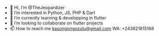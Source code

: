 - 👋 Hi, I’m @TheJeopardizer
- 👀 I’m interested in Python, JS, PHP & Dart
- 🌱 I’m currently learning & developping in flutter 
- 💞️ I’m looking to collaborate on flutter projects
- 📫 How to reach me kasongongozulu@gmail.com WA: +243821815168

<!---

